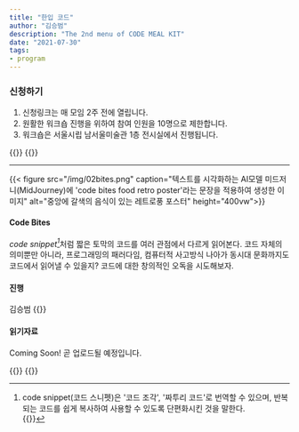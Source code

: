```yaml
---
title: "한입 코드"
author: "김승범"
description: "The 2nd menu of CODE MEAL KIT"
date: "2021-07-30"
tags:
- program
---
```


### 신청하기 
1. 신청링크는 매 모임 2주 전에 열립니다. 
2. 원활한 워크숍 진행을 위하여 참여 인원을 10명으로 제한합니다.
3. 워크숍은 서울시립 남서울미술관 1층 전시실에서 진행됩니다.


{{<break>}}
{{<break>}}

*** 

{{< figure src="/img/02bites.png" caption="텍스트를 시각화하는 AI모델 미드저니(MidJourney)에 'code bites food retro poster'라는 문장을 적용하여 생성한 이미지" alt="중앙에 갈색의 음식이 있는 레트로풍 포스터" height="400vw">}}
#### Code Bites
<cite>code snippet[^1]</cite>처럼 짧은 토막의 코드를 여러 관점에서 다르게 읽어본다. 코드 자체의 의미뿐만 아니라, 프로그래밍의 패러다임, 컴퓨터적 사고방식 나아가 동시대 문화까지도 코드에서 읽어낼 수 있을지? 코드에 대한 창의적인 오독을 시도해보자.
[^1]:code snippet(코드 스니펫)은 '코드 조각', '짜투리 코드'로 번역할 수 있으며, 반복되는 코드를 쉽게 복사하여 사용할 수 있도록 단편화시킨 것을 말한다.   
{{<break>}}

#### 진행  
김승범
{{<break>}}

#### 읽기자료 
Coming Soon! 
곧 업로드될 예정입니다. 


{{<break>}}
{{<break>}}
